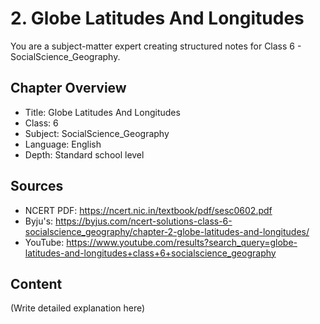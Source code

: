 # 2. Globe Latitudes And Longitudes

You are a subject-matter expert creating structured notes for Class 6 - SocialScience_Geography.

## Chapter Overview
- Title: Globe Latitudes And Longitudes
- Class: 6
- Subject: SocialScience_Geography
- Language: English
- Depth: Standard school level

## Sources
- NCERT PDF: https://ncert.nic.in/textbook/pdf/sesc0602.pdf
- Byju's: https://byjus.com/ncert-solutions-class-6-socialscience_geography/chapter-2-globe-latitudes-and-longitudes/
- YouTube: https://www.youtube.com/results?search_query=globe-latitudes-and-longitudes+class+6+socialscience_geography

## Content
(Write detailed explanation here)
